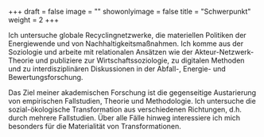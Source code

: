 +++
draft = false
image = ""
showonlyimage = false
title = "Schwerpunkt"
weight = 2
+++

Ich untersuche globale Recyclingnetzwerke, die materiellen Politiken der Energiewende und von Nachhaltigkeitsmaßnahmen. Ich komme aus der Soziologie und arbeite mit relationalen Ansätzen wie der Akteur-Netzwerk-Theorie und publiziere zur Wirtschaftssoziologie, zu digitalen Methoden und zu interdisziplinären Diskussionen in der Abfall-, Energie- und Bewertungsforschung.
<!--more-->

Das Ziel meiner akademischen Forschung ist die gegenseitige Austarierung von empirischen Fallstudien, Theorie und Methodologie. Ich untersuche die sozial-ökologische Transformation aus verschiedenen Richtungen, d.h. durch mehrere Fallstudien. Über alle Fälle hinweg interessiere ich mich besonders für die Materialität von Transformationen.
